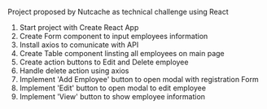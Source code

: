 Project proposed by Nutcache as technical challenge using React

1. Start project with Create React App
2. Create Form component to input employees information
3. Install axios to comunicate with API
4. Create Table component linsting all employees on main page
5. Create action buttons to Edit and Delete employee
6. Handle delete action using axios
7. Implement 'Add Employee' button to open modal with registration Form
8. Implement 'Edit' button to open modal to edit employee
9. Implement 'View' button to show employee information 